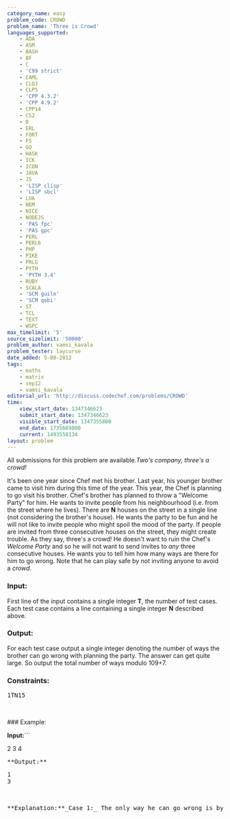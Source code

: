 ```yaml
---
category_name: easy
problem_code: CROWD
problem_name: 'Three is Crowd'
languages_supported:
    - ADA
    - ASM
    - BASH
    - BF
    - C
    - 'C99 strict'
    - CAML
    - CLOJ
    - CLPS
    - 'CPP 4.3.2'
    - 'CPP 4.9.2'
    - CPP14
    - CS2
    - D
    - ERL
    - FORT
    - FS
    - GO
    - HASK
    - ICK
    - ICON
    - JAVA
    - JS
    - 'LISP clisp'
    - 'LISP sbcl'
    - LUA
    - NEM
    - NICE
    - NODEJS
    - 'PAS fpc'
    - 'PAS gpc'
    - PERL
    - PERL6
    - PHP
    - PIKE
    - PRLG
    - PYTH
    - 'PYTH 3.4'
    - RUBY
    - SCALA
    - 'SCM guile'
    - 'SCM qobi'
    - ST
    - TCL
    - TEXT
    - WSPC
max_timelimit: '5'
source_sizelimit: '50000'
problem_author: vamsi_kavala
problem_tester: laycurse
date_added: 5-08-2012
tags:
    - maths
    - matrix
    - sep12
    - vamsi_kavala
editorial_url: 'http://discuss.codechef.com/problems/CROWD'
time:
    view_start_date: 1347346623
    submit_start_date: 1347346623
    visible_start_date: 1347355800
    end_date: 1735669800
    current: 1493558134
layout: problem
---
```

All submissions for this problem are available._Two's company, three's a crowd!_

It's been one year since Chef met his brother. Last year, his younger brother came to visit him during this time of the year. This year, the Chef is planning to go visit his brother. Chef's brother has planned to throw a "Welcome Party" for him. He wants to invite people from his neighbourhood (i.e. from the street where he lives). There are **N** houses on the street in a single line (not considering the brother's house). He wants the party to be fun and he will not like to invite people who might spoil the mood of the party. If people are invited from three consecutive houses on the street, they might create trouble. As they say, three's a crowd! He doesn't want to ruin the Chef's _Welcome Party_ and so he will not want to send invites to _any_ three consecutive houses. He wants you to tell him how many ways are there for him to go wrong. Note that he can play safe by not inviting anyone to avoid a _crowd_.

### Input:

First line of the input contains a single integer **T**, the number of test cases.
Each test case contains a line containing a single integer **N** described above.

### Output:

For each test case output a single integer denoting the number of ways the brother can go wrong with planning the party.
The answer can get quite large. So output the total number of ways modulo 109+7.

### Constraints:

<pre>
1TN15


</pre>### Example:
**Input:**```

2
3
4


<pre>**Output:**<pre>
1
3


</pre>**Explanation:**_Case 1:_ The only way he can go wrong is by inviting all the houses._Case 2:_ First way of getting wrong is by inviting houses (1,2,3). Second way to get wrong is by inviting houses (2,3,4). Third way of going wrong is by inviting all 4 houses i.e. (1,2,3,4).
